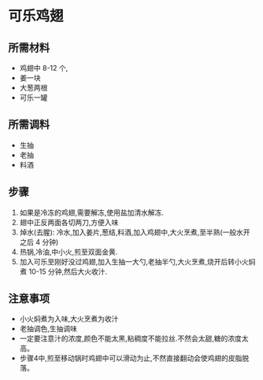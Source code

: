 # 可乐鸡翅
## 所需材料
- 鸡翅中 8-12 个,
- 姜一块
- 大葱两根
- 可乐一罐
## 所需调料
- 生抽
- 老抽
- 料酒
## 步骤
1. 如果是冷冻的鸡翅,需要解冻,使用盐加清水解冻.
2. 翅中正反两面各切两刀,方便入味
3. 焯水(去腥): 冷水,加入姜片,葱结,料酒,加入鸡翅中,大火烹煮,至半熟(一般水开之后 4 分钟)
4. 热锅,冷油,中小火,煎至双面金黄.
5. 加入可乐至刚好没过鸡翅,加入生抽一大勺,老抽半勺,大火烹煮,烧开后转小火焖煮 10-15 分钟,然后大火收汁.

## 注意事项
- 小火焖煮为入味,大火烹煮为收汁
- 老抽调色,生抽调味
- 一定要注意汁的浓度,颜色不能太黑,粘稠度不能拉丝.不然会太甜,糖的浓度太高。
- 步骤4中,煎至移动锅时鸡翅中可以滑动为止,不然直接翻动会使鸡翅的皮脂脱落。